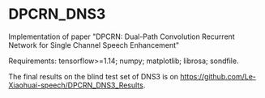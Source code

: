 # DPCRN_DNS3
Implementation of paper "DPCRN: Dual-Path Convolution Recurrent Network for Single Channel Speech Enhancement"

Requirements:
tensorflow>=1.14;
numpy;
matplotlib;
librosa;
sondfile.

The final results on the blind test set of DNS3 is on https://github.com/Le-Xiaohuai-speech/DPCRN_DNS3_Results.
